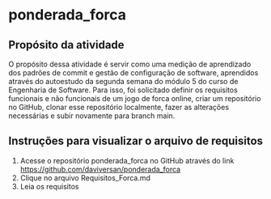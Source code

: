 # ponderada_forca

## Propósito da atividade
O propósito dessa atividade é servir como uma medição de aprendizado dos padrões de commit e gestão de configuração de software, aprendidos através do autoestudo da segunda semana do módulo 5 do curso de Engenharia de Software. Para isso, foi solicitado definir os requisitos funcionais e não funcionais de um jogo de forca online, criar um repositório no GitHub, clonar esse repositório localmente, fazer as alterações necessárias e subir novamente para branch main.

## Instruções para visualizar o arquivo de requisitos
1. Acesse o repositório ponderada_forca no GitHub através do link https://github.com/daviversan/ponderada_forca
2. Clique no arquivo Requisitos_Forca.md
3. Leia os requisitos
